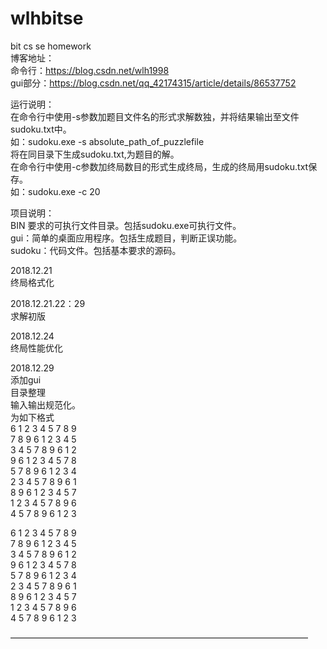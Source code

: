 # wlhbitse  
bit cs se homework  
博客地址：  
命令行：https://blog.csdn.net/wlh1998  
gui部分：https://blog.csdn.net/qq_42174315/article/details/86537752  
  
运行说明：  
在命令行中使用-s参数加题目文件名的形式求解数独，并将结果输出至文件sudoku.txt中。  
如：sudoku.exe -s absolute_path_of_puzzlefile  
将在同目录下生成sudoku.txt,为题目的解。  
在命令行中使用-c参数加终局数目的形式生成终局，生成的终局用sudoku.txt保存。  
如：sudoku.exe -c 20  
  
项目说明：  
BIN 要求的可执行文件目录。包括sudoku.exe可执行文件。  
gui：简单的桌面应用程序。包括生成题目，判断正误功能。  
sudoku：代码文件。包括基本要求的源码。  
  
2018.12.21  
终局格式化  
  
2018.12.21.22：29  
求解初版  
  
2018.12.24  
终局性能优化  
  
2018.12.29  
添加gui  
目录整理  
输入输出规范化。  
为如下格式  
6 1 2 3 4 5 7 8 9  
7 8 9 6 1 2 3 4 5  
3 4 5 7 8 9 6 1 2  
9 6 1 2 3 4 5 7 8  
5 7 8 9 6 1 2 3 4  
2 3 4 5 7 8 9 6 1  
8 9 6 1 2 3 4 5 7  
1 2 3 4 5 7 8 9 6  
4 5 7 8 9 6 1 2 3  
  
6 1 2 3 4 5 7 8 9  
7 8 9 6 1 2 3 4 5  
3 4 5 7 8 9 6 1 2  
9 6 1 2 3 4 5 7 8  
5 7 8 9 6 1 2 3 4  
2 3 4 5 7 8 9 6 1  
8 9 6 1 2 3 4 5 7  
1 2 3 4 5 7 8 9 6  
4 5 7 8 9 6 1 2 3  

——————————————————————————————————
